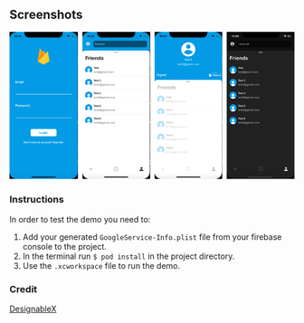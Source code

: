 ## Screenshots
![](Screenshots/screenshots.png)
### Instructions
In order to test the demo you need to:
1. Add your generated `GoogleService-Info.plist` file from your firebase console to the project.
2. In the terminal run `$ pod install` in the project directory.
3. Use the `.xcworkspace` file to run the demo.
### Credit
[DesignableX](https://github.com/bigmountainstudio/DesignableX)
